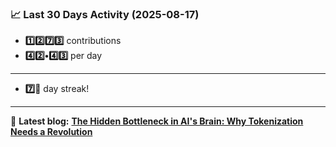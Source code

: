 <!--START_STATS-->
### 📈 Last 30 Days Activity (2025-08-17)  
- **1️⃣2️⃣7️⃣3️⃣** contributions  
- **4️⃣2️⃣•4️⃣3️⃣** per day
---
- **7️⃣🎱** day streak!
---
📝 **Latest blog:** [**The Hidden Bottleneck in AI's Brain: Why Tokenization Needs a Revolution**](https://andriak.com/blog/tokenization-revolution)
<!--END_STATS-->
